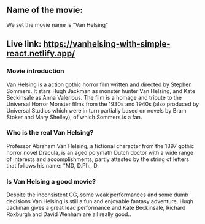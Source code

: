 
## Name of the movie:
We set the movie name is "Van Helsing"
## Live link: https://vanhelsing-with-simple-react.netlify.app/

### Movie introduction
Van Helsing is a action gothic horror film written and directed by Stephen Sommers. It stars Hugh Jackman as monster hunter Van Helsing, and Kate Beckinsale as Anna Valerious. The film is a homage and tribute to the Universal Horror Monster films from the 1930s and 1940s (also produced by Universal Studios which were in turn partially based on novels by Bram Stoker and Mary Shelley), of which Sommers is a fan.

### Who is the real Van Helsing?

Professor Abraham Van Helsing, a fictional character from the 1897 gothic horror novel Dracula, is an aged polymath Dutch doctor with a wide range of interests and accomplishments, partly attested by the string of letters that follows his name: "MD, D.Ph., D.

### Is Van Helsing a good movie?

Despite the inconsistent CG, some weak performances and some dumb decisions Van Helsing is still a fun and enjoyable fantasy adventure. Hugh Jackman gives a great lead performance and Kate Beckinsale, Richard Roxburgh and David Wenham are all really good..


